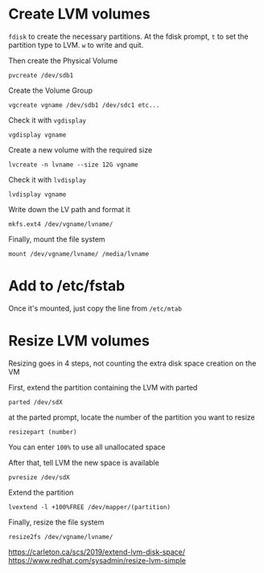 # Create LVM volumes

`fdisk` to create the necessary partitions. At the fdisk prompt, `t` to set the partition type to LVM. `w` to write and quit.

Then create the Physical Volume
```
pvcreate /dev/sdb1
```
Create the Volume Group
```
vgcreate vgname /dev/sdb1 /dev/sdc1 etc...
```
Check it with `vgdisplay`
```
vgdisplay vgname
```
Create a new volume with the required size
```
lvcreate -n lvname --size 12G vgname
```
Check it with `lvdisplay`
```
lvdisplay vgname
```
Write down the LV path and format it 
```
mkfs.ext4 /dev/vgname/lvname/
```
Finally, mount the file system
```
mount /dev/vgname/lvname/ /media/lvname
```
# Add to /etc/fstab
Once it's mounted, just copy the line from `/etc/mtab`

# Resize LVM volumes

Resizing goes in 4 steps, not counting the extra disk space creation on the VM

First, extend the partition containing the LVM with parted
```
parted /dev/sdX
```
at the parted prompt, locate the number of the partition you want to resize
```
resizepart (number)
```
You can enter `100%` to use all unallocated space

After that, tell LVM the new space is available
```
pvresize /dev/sdX
```
Extend the partition
```
lvextend -l +100%FREE /dev/mapper/(partition)
```
Finally, resize the file system
```
resize2fs /dev/vgname/lvname/
```


https://carleton.ca/scs/2019/extend-lvm-disk-space/
https://www.redhat.com/sysadmin/resize-lvm-simple
